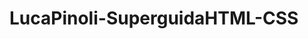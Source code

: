 # LucaPinoli-SuperguidaHTML-CSS
<!-- Qui il mio web site. PROBLEMA: se accedo dalla mia cartella il sito web viene visualizzato alla perfezione ma quando scarico la cartella zip non viene visualizzato correttamente... -->

